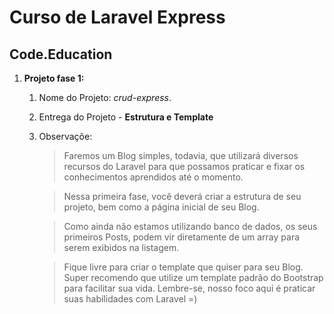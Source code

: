 # Curso de Laravel Express
## Code.Education


1. **Projeto fase 1:**
	1. Nome do Projeto: _crud-express_.

	2. Entrega do Projeto - __Estrutura e Template__

	3. Observaçõe:
		> Faremos um Blog simples, todavia, que utilizará diversos recursos do Laravel para que possamos praticar e fixar os conhecimentos aprendidos até o momento.

		> Nessa primeira fase, você deverá criar a estrutura de seu projeto, bem como a página inicial de seu Blog.

		> Como ainda não estamos utilizando banco de dados, os seus primeiros Posts, podem vir diretamente de um array para serem exibidos na listagem.

		> Fique livre para criar o template que quiser para seu Blog. Super recomendo que utilize um template padrão do Bootstrap para facilitar sua vida. Lembre-se, nosso foco aqui é praticar suas habilidades com Laravel =)

